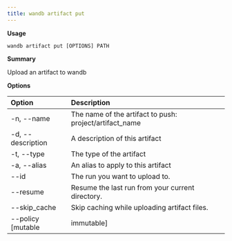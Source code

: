 ```yaml
---
title: wandb artifact put
---
```


**Usage**

`wandb artifact put [OPTIONS] PATH`

**Summary**

Upload an artifact to wandb


**Options**

| **Option** | **Description** |
| :--- | :--- |
| -n, --name | The name of the artifact to push:   project/artifact_name |
| -d, --description | A description of this artifact |
| -t, --type | The type of the artifact |
| -a, --alias | An alias to apply to this artifact |
| --id | The run you want to upload to. |
| --resume | Resume the last run from your current   directory. |
| --skip_cache | Skip caching while uploading artifact files. |
| --policy [mutable|immutable] | Set the storage policy while uploading   artifact files. |




